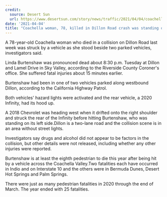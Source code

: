 ```yaml
---
credit:
  source: Desert Sun
  url: https://www.desertsun.com/story/news/traffic/2021/04/04/coachella-woman-78-killed-dillon-road-collision-pedestrian/7082947002/
date: '2021-04-04'
title: "Coachella woman, 78, killed in Dillon Road crash was standing on side of road, CHP says"
---
```

A 78-year-old Coachella woman who died in a collision on Dillon Road last week was struck by a vehicle as she stood beside two parked vehicles, investigators said.

Linda Burtenshaw was pronounced dead about 8:30 p.m. Tuesday at Dillon and Lamel Drive in Sky Valley, according to the Riverside County Coroner's office. She suffered fatal injuries about 15 minutes earlier.

Burtenshaw had been in one of two vehicles parked along westbound Dillon, according to the California Highway Patrol.

Both vehicles' hazard lights were activated and the rear vehicle, a 2020 Infinity, had its hood up.

A 2018 Chevrolet was heading west when it drifted onto the right shoulder and struck the rear of the Infinity before hitting Burtenshaw, who was standing on its left side.Dillon is a two-lane road and the collision scene is in an area without street lights.

Investigators say drugs and alcohol did not appear to be factors in the collision, but other details were not released, including whether any other injuries were reported.

Burtenshaw is at least the eighth pedestrian to die this year after being hit by a vehicle across the Coachella Valley.Two fatalities each have occurred in Indio and on Interstate 10 and the others were in Bermuda Dunes, Desert Hot Springs and Palm Springs.

There were just as many pedestrian fatalities in 2020 through the end of March. The year ended with 25 fatalities.
